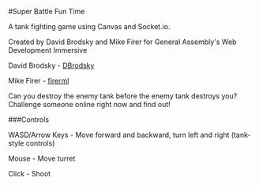 #Super Battle Fun Time

A tank fighting game using Canvas and Socket.io.

Created by David Brodsky and Mike Firer for General Assembly's Web Development Immersive

David Brodsky - [DBrodsky](https://github.com/DBrodsky90)

Mike Firer - [firerml](https://github.com/firerml)

Can you destroy the enemy tank before the enemy tank destroys you?
Challenge someone online right now and find out!

###Controls

WASD/Arrow Keys - Move forward and backward, turn left and right (tank-style controls)

Mouse - Move turret

Click - Shoot

